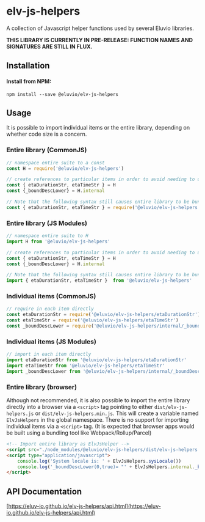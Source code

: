 # elv-js-helpers

A collection of Javascript helper functions used by several Eluvio libraries.

**THIS LIBRARY IS CURRENTLY IN PRE-RELEASE: FUNCTION NAMES AND SIGNATURES ARE STILL IN FLUX.** 

## Installation

#### Install from NPM:

```
npm install --save @eluvio/elv-js-helpers
```

## Usage

It is possible to import individual items or the entire library, depending on whether code size is a concern.

### Entire library (CommonJS)

```javascript
// namespace entire suite to a const
const H = require('@eluvio/elv-js-helpers')

// create references to particular items in order to avoid needing to use H. prefix
const { etaDurationStr, etaTimeStr } = H
const {_boundDescLower} = H.internal

// Note that the following syntax still causes entire library to be bundled into your project
const { etaDurationStr, etaTimeStr } = require('@eluvio/elv-js-helpers')
```

### Entire library (JS Modules)

```javascript
// namespace entire suite to H
import H from '@eluvio/elv-js-helpers'

// create references to particular items in order to avoid needing to use H. prefix
const { etaDurationStr, etaTimeStr } = H
const {_boundDescLower} = H.internal

// Note that the following syntax still causes entire library to be bundled into your project
import { etaDurationStr, etaTimeStr }  from '@eluvio/elv-js-helpers'
```

### Individual items (CommonJS)

```javascript
// require in each item directly
const etaDurationStr = require('@eluvio/elv-js-helpers/etaDurationStr')
const etaTimeStr = require('@eluvio/elv-js-helpers/etaTimeStr')
const _boundDescLower = require('@eluvio/elv-js-helpers/internal/_boundDescLower')
```

### Individual items (JS Modules)

```javascript
// import in each item directly
import etaDurationStr from '@eluvio/elv-js-helpers/etaDurationStr'
import etaTimeStr from '@eluvio/elv-js-helpers/etaTimeStr'
import _boundDescLower from '@eluvio/elv-js-helpers/internal/_boundDescLower'
```

### Entire library (browser)

Although not recommended, it is also possible to import the entire library directly into a browser via a `<script>` tag 
pointing to either `dist/elv-js-helpers.js` or `dist/elv-js-helpers.min.js`. This will create a variable named 
`ElvJsHelpers` in the global namespace. There is no support for importing individual items via a `<script>` tag. (It 
is expected that browser apps would be built using a bundling tool like Webpack/Rollup/Parcel)
```html
<!-- Import entire library as ElvJsHelper -->
<script src="./node_modules/@eluvio/elv-js-helpers/dist/elv-js-helpers.js"></script>
<script type="application/javascript">
    console.log('System locale is: ' + ElvJsHelpers.sysLocale())
    console.log('_boundDescLower(0,true)= "' + ElvJsHelpers.internal._boundDescLower(0,true) + '"')
</script>
```


## API Documentation
[https://eluv-io.github.io/elv-js-helpers/api.html](https://eluv-io.github.io/elv-js-helpers/api.html)

